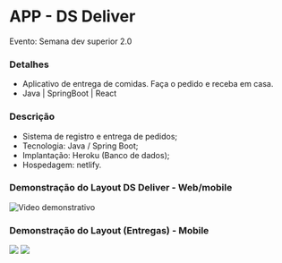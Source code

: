# APP - DS Deliver
Evento: Semana dev superior 2.0

### Detalhes
- Aplicativo de entrega de comidas. Faça o pedido e receba em casa.
- Java | SpringBoot | React

### Descrição
- Sistema de registro e entrega de pedidos;
- Tecnologia: Java / Spring Boot;
- Implantação: Heroku (Banco de dados);
- Hospedagem: netlify.

### Demonstração do Layout DS Deliver - Web/mobile
![Video demonstrativo](https://graficoeweb.com.br/images/video-app.gif)

### Demonstração do Layout (Entregas) - Mobile
<img src="https://graficoeweb.com.br/images/home-web.PNG">
<img src="https://graficoeweb.com.br/images/produtos.PNG">



